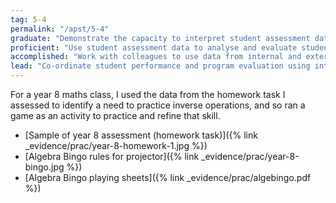 ```yaml
---
tag: 5-4
permalink: "/apst/5-4"
graduate: "Demonstrate the capacity to interpret student assessment data to evaluate student learning and modify teaching practice."
proficient: "Use student assessment data to analyse and evaluate student understanding of subject/content, identifying interventions and modifying teaching practice."
accomplished: "Work with colleagues to use data from internal and external student assessments for evaluating learning and teaching, identifying interventions and modifying teaching practice."
lead: "Co-ordinate student performance and program evaluation using internal and external student assessment data to improve teaching practice." 
---
```

For a year 8 maths class, I used the data from the homework task I assessed to identify a need to practice inverse operations, and so ran a game as an activity to practice and refine that skill.
- [Sample of year 8 assessment (homework task)]({% link _evidence/prac/year-8-homework-1.jpg %})
- [Algebra Bingo rules for projector]({% link _evidence/prac/year-8-bingo.jpg %})
- [Algebra Bingo playing sheets]({% link _evidence/prac/algebingo.pdf %})